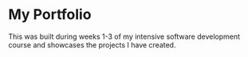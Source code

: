 # My Portfolio

This was built during weeks 1-3 of my intensive software development course and showcases the projects I have created.
